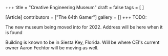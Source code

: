 +++
title = "Creative Engineering Museum"
draft = false
tags = [ ]

[Article]
contributors = ["The 64th Gamer"]
gallery = []
+++
TODO:

The new museum being moved into for 2022. Address will be here when it is found

Building is known to be in Siesta Key, Florida. Will be where CEI's current owner Aaron Fechtor will be moving as well.
